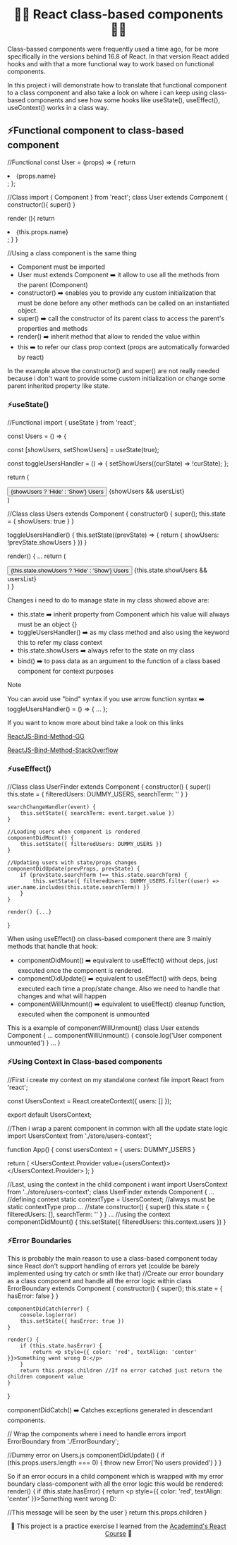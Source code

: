 <h1 align='center'>🧙‍♂️ React class-based components 🧙‍♂️</h1>
Class-bassed components were frequently used a time ago, for be more specifically in the versions behind 16.8 of React. In that version React added hooks and with that a more functional way to work based on functional components. 

In this project i will demonstrate how to translate that functional component to a class component and also take a look on where i can keep using class-based components and see how some hooks like useState(), useEffect(), useContext() works in a class way.

## ⚡️Functional component to class-based component

//Functional
const User = (props) => {
  return <li className={classes.user}>{props.name}</li>;
};

//Class
import { Component } from 'react';
class User extends Component {
  constructor(){
  super()
  }
  
  render (){
  return <li className={classes.user}>{this.props.name}</li>;
  }
}

//Using a class component is the same thing
<User name={user.name} />

- Component must be imported
- User must extends Component ➡️ it allow to use all the methods from the parent (Component)
- constructor() ➡️ enables you to provide any custom initialization that must be done before any other methods can be called on an instantiated object.
- super() ➡️ call the constructor of its parent class to access the parent's properties and methods
- render() ➡️ inherit method that allow to rended the value within
- this ➡️ to refer our class prop context (props are automatically forwarded by react)

In the example above the constructor() and super() are not really needed because i don't want to provide some custom initialization or change some parent inherited property like state.

### ⚡️useState()
//Functional
import { useState } from 'react';

const Users = () => {

  const [showUsers, setShowUsers] = useState(true);

  const toggleUsersHandler = () => {
    setShowUsers((curState) => !curState);
  };

  return (
    <div className={classes.users}>
      <button onClick={toggleUsersHandler}>
        {showUsers ? 'Hide' : 'Show'} Users
      </button>
      {showUsers && usersList}
    </div>
  )

//Class
class Users extends Component {
  constructor() {
    super();
    this.state = { showUsers: true }
  }

  toggleUsersHandler() {
    this.setState((prevState) => {
      return { showUsers: !prevState.showUsers }
    })
  }

  render() {
  ...
  return (
      <div className={classes.users}>
        <button onClick={this.toggleUsersHandler.bind(this)}>
          {this.state.showUsers ? 'Hide' : 'Show'} Users
        </button>
        {this.state.showUsers && usersList}
      </div>
    )
  }

Changes i need to do to manage state in my class showed above are:
- this.state ➡️ inherit property from Component which his value will always must be an object {}
- toggleUsersHandler() ➡️ as my class method and also using the keyword this to refer my class context
- this.state.showUsers ➡️ always refer to the state on my class
- bind() ➡️ to pass data as an argument to the function of a class based component for context purposes

> [!NOTE]
> You can avoid use "bind" syntax if you use arrow function syntax ➡️ toggleUsersHandler() = () => { ... };

If you want to know more about bind take a look on this links

[ReactJS-Bind-Method-GG](https://www.geeksforgeeks.org/reactjs-bind-method/)

[ReactJS-Bind-Method-StackOverflow](https://stackoverflow.com/questions/60774235/what-does-bindthis-is-exactly-doing-in-this-example-of-the-react-app#:~:text=%22bind%22%20method%20is%20used%20to,the%20value%20of%20parent%20component.)

### ⚡️useEffect()
//Class
class UserFinder extends Component {
    constructor() {
        super()
        this.state = { filteredUsers: DUMMY_USERS, searchTerm: '' }
    }

    searchChangeHandler(event) {
        this.setState({ searchTerm: event.target.value })
    }

    //Loading users when component is rendered
    componentDidMount() {
        this.setState({ filteredUsers: DUMMY_USERS })
    }

    //Updating users with state/props changes
    componentDidUpdate(prevProps, prevState) {
        if (prevState.searchTerm !== this.state.searchTerm) {
            this.setState({ filteredUsers: DUMMY_USERS.filter((user) => user.name.includes(this.state.searchTerm)) })
        }
    }

    render() {...}
}

When using useEffect() on class-based component there are 3 mainly methods that handle that hook:

- componentDidMount() ➡️ equivalent to useEffect() without deps, just executed once the component is rendered.
- componentDidUpdate() ➡️ equivalent to useEffect() with deps, being executed each time a prop/state change. Also we need to handle that changes and what will happen
- componentWillUnmount() ➡️ equivalent to useEffect() cleanup function, executed when the component is unmounted

This is a example of componentWillUnmount()
class User extends Component {
  ...
  componentWillUnmount() {
    console.log('User component unmounted')
  }
  ...
}

### ⚡️Using Context in Class-based components
//First i create my context on my standalone context file
import React from 'react';

const UsersContext = React.createContext({
    users: []
});

export default UsersContext;

//Then i wrap a parent component in common with all the update state logic
import UsersContext from './store/users-context';

function App() {
  const usersContext = {
    users: DUMMY_USERS
  }

  return (
    <UsersContext.Provider value={usersContext}>
      <UserFinder />
    </UsersContext.Provider>
  );
}

//Last, using the context in the child component i want
import UsersContext from '../store/users-context';
class UserFinder extends Component {
    ...
    //defining context
    static contextType = UsersContext; //always must be static contextType prop
    ...
    //state
    constructor() {
        super()
        this.state = { filteredUsers: [], searchTerm: '' }
    }
    ...
    //using the context
    componentDidMount() {
        this.setState({ filteredUsers: this.context.users })
    }

### ⚡️Error Boundaries
This is probably the main reason to use a class-based component today since React don't support handling of errors yet (coulde be barely implemented using try catch or smth like that)
//Create our error boundary as a class component and handle all the error logic within
class ErrorBoundary extends Component {
    constructor() {
        super();
        this.state = { hasError: false }
    }
    
    componentDidCatch(error) {
        console.log(error)
        this.setState({ hasError: true })
    }

    render() {
        if (this.state.hasError) {
            return <p style={{ color: 'red', textAlign: 'center' }}>Something went wrong D:</p>
        }
        return this.props.children //If no error catched just return the children component value
    }
}

componentDidCatch() ➡️ Catches exceptions generated in descendant components.

// Wrap the components where i need to handle errors
import ErrorBoundary from './ErrorBoundary';
<ErrorBoundary><Users users={this.state.filteredUsers} /></ErrorBoundary>

//Dummy error on Users.js
  componentDidUpdate() {
    if (this.props.users.length === 0) {
      throw new Error('No users provided')
    }
  }

So if an error occurs in a child component which is wrapped with my error boundary class-component with all the error logic this would be rendered:
render() {
        if (this.state.hasError) {
            return <p style={{ color: 'red', textAlign: 'center' }}>Something went wrong D:</p> //This message will be seen by the user
        }
        return this.props.children
    }


<p align="center">🌟 This project is a practice exercise I learned from the <a href='https://www.udemy.com/course/react-the-complete-guide-incl-redux/?couponCode=ST7MT110524'>Academind's React Course</a> 🌟</p>
